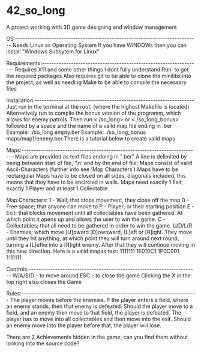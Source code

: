 # 42_so_long
A project working with 3D game designing and window management


OS:----------------------------------------------------------------------------
Needs Linux as Operating System
If you have WINDOWs then you can install "Windows Subsytem for Linux"

Requirements:------------------------------------------------------------------
Requires X11 and some other things I dont fully understand
Run:
<sudo apt-get install gcc make xorg libxext-dev libbsd-dev>
to get the required packages
Also requires git to be able to clone the minilibx into the project,
as well as needing Make to be able to compile the necessary files


Installation:------------------------------------------------------------------
Just run <make> in the terminal at the root.
(where the highest Makefile is located)
Alternatively run <make bonus> to compile the bonus version of the programm,
which allows for enemy patrols.
Then run <./so_long> or <./so_long_bonus> followed by a space and the
name of a vaild map file ending in .ber
Example: ./so_long empty.ber
Example: ./so_long_bonus maps/map1/enemy.ber
There is a tutorial below to create valid maps


Maps:--------------------------------------------------------------------------
Maps are provided as text files endoing in ".ber"
A line is delimited by being between start of file, 
'\n' and by the end of file.
Maps consist of valid Ascii-Characters (further info see 'Map Characters')
Maps have to be rectangular
Maps have to be closed on all sides, diagonals included, this means that they
have to be encircled in walls.
Maps need exactly 1 Exit, exactly 1 Player and at least 1 Collectable

Map Characters:
1 		- 	Wall; that stops movement, they close off the map
0 		- 	Free space; that anyone can move to
P 		- 	Player; or their starting position
E 		- 	Exit; that blocks movement until all collectables have been 
			gathered. At which point it opens up and allows the user
			to win the game.
C 		- 	Collectables; that all need to be gathered in order to win the game.
U/D/L/R -	Enemies; which move [U]pward [D]ownward, [L]eft or [R]ight.
			They move until they hit anything, at which point they will turn
			around next round, turning a [L]eftie into a [R]ight enemy.
			After that they will continue moving in this new direction.
Here is a valid mapas text:
1111111
1E010C1
1P0C001
1111111

Controls:----------------------------------------------------------------------
W/A/S/D	-	to move around
ESC		-	to close the game
Clicking the X in the top right also closes the Game

Rules:-------------------------------------------------------------------------
The player moves before the enemies. If the player enters a field,
where an enemy stands, then that enemy is defeated.
Should the player move to a field, and an enemy then move to that field,
the player is defeated.
The player has to move into all collectables and then move into the exit.
Should an enemy move into the player before that, the player will lose.

There are 2 Achievements hidden in the game, can you find them
without looking into the source code?